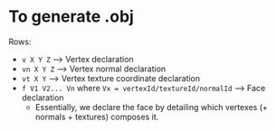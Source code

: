 To generate .obj
================

Rows:

* `v X Y Z` --> Vertex declaration
* `vn X Y Z` --> Vertex normal declaration
* `vt X Y` --> Vertex texture coordinate declaration
* `f V1 V2... Vn` where `Vx = vertexId/textureId/normalId` --> Face declaration
    * Essentially, we declare the face by detailing which vertexes (+ normals + textures) composes it.